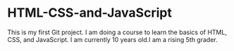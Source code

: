 # HTML-CSS-and-JavaScript
This is my first Git project. I am doing a course to learn the basics of HTML, CSS, and JavaScript. I am currently 10 years old.I am a rising 5th grader.
